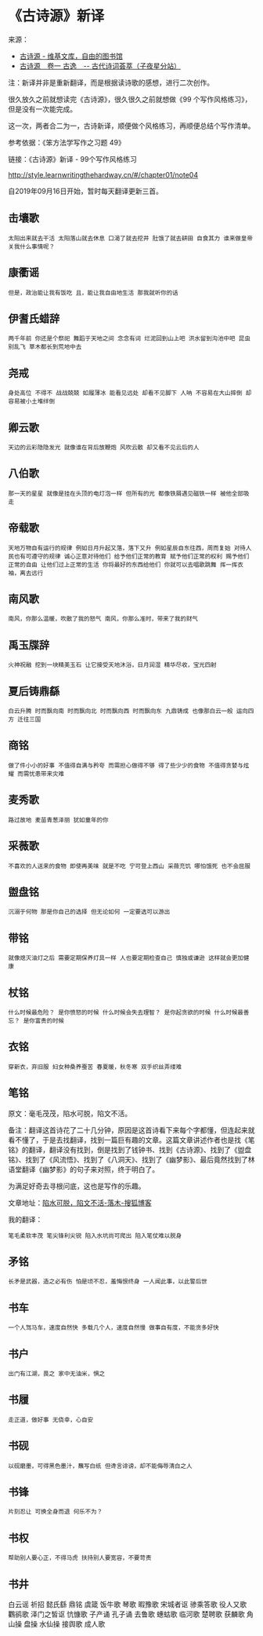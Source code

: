 # 《古诗源》新译

来源：

* [古诗源 - 维基文库，自由的图书馆](https://zh.wikisource.org/zh-hans/%E5%8F%A4%E8%A9%A9%E6%BA%90)
* [古诗源　卷一 古逸　-- 古代诗词荟萃（子夜星分站）](http://www.ziyexing.cn/shici/gushiyuan/gushiyuan_01.htm)

注：新译并非是重新翻译，而是根据读诗歌的感想，进行二次创作。

很久放久之前就想读完《古诗源》，很久很久之前就想做《99 个写作风格练习》，但是没有一次能完成。

这一次，两者合二为一，古诗新译，顺便做个风格练习，再顺便总结个写作清单。

参考依据：《笨方法学写作之习题 49》

链接：《古诗源》新译 - 99个写作风格练习

http://style.learnwritingthehardway.cn/#/chapter01/note04

自2019年09月16日开始，暂时每天翻译更新三首。


## 击壤歌

`太阳出来就去干活
太阳落山就去休息
口渴了就去挖井
肚饿了就去耕田
自食其力
谁来做皇帝关我什么事情呢？`

## 康衢谣

`但是，政治能让我有饭吃
且，能让我自由地生活
那我就听你的话`

## 伊耆氏蜡辞

`两千年前
你还是个祭祀
舞蹈于天地之间
念念有词
烂泥回到山上吧
洪水留到沟池中吧
昆虫别乱飞
草木都长到荒地中去`

## 尧戒

`身处高位
不得不
战战兢兢
如履薄冰
能看见远处
却看不见脚下
人呐
不容易在大山摔倒
却容易被小土堆绊倒`

## 卿云歌

`天边的云彩隐隐发光
就像谁在背后放鞭炮
风吹云散
却又看不见云后的人`



## 八伯歌

`那一天的星星
就像是挂在头顶的电灯泡一样
但所有的光
都像铁屑遇见磁铁一样
被他全部吸走`

## 帝载歌

`天地万物自有运行的规律
例如日月升起又落，落下又升
例如星辰自东往西，周而复始
对待人民也有可遵守的规律
诚心正意对待他们
给予他们正常的教育
赋予他们正常的权利
赐予他们正常的自由
让他们过上正常的生活
你将最好的东西给他们
你就可以去唱歌跳舞
挥一挥衣袖，离去远行`

## 南风歌

`南风，你那么温暖，吹散了我的怒气
南风，你那么准时，带来了我的财气`

## 禹玉牒辞

`火神祝融
挖到一块精美玉石
让它接受天地沐浴，日月润湿
精华尽收，宝光四射`


## 夏后铸鼎繇

`白云升腾
时而飘向南
时而飘向北
时而飘向西
时而飘向东
九鼎铸成
也像那白云一般
运向四方
迁往三国`

## 商铭

`做了件小小的好事
不值得自满与矜夸
而需担心做得不够
得了些少少的食物
不值得贪婪与炫耀
而需忧患带来灾难`



## 麦秀歌

`路过故地
麦苗青葱泽丽
犹如童年的你`

## 采薇歌

`不喜欢的人送来的食物
即使再美味
就是不吃
宁可登上西山
采薇充饥
哪怕饿死
也不会屈服`


## 盥盘铭

`沉溺于何物
那是你自己的选择
但无论如何
一定要选可以游出`


## 带铭

`就像熄灭油灯之后
需要定期保养灯具一样
人也要定期检查自己
慎独或谦逊
这样就会更加健康`

## 杖铭

`什么时候最危险？
是你愤怒的时候
什么时候会失去理智？
是你起贪欲的时候
什么时候最善忘？
是你富贵的时候`

## 衣铭

`穿新衣，弃旧服
妇女种桑养蚕苦
春夏暖，秋冬寒
双手织丝弄缕难`

## 笔铭

原文：毫毛茂茂，陷水可脱，陷文不活。

备注：翻译这首诗花了二十几分钟，原因是这首诗看下来每个字都懂，但连起来就看不懂了，于是去找翻译，找到一篇巨有趣的文章。这篇文章讲述作者也是找《笔铭》的翻译，翻译没有找到，倒是找到了钱钟书、找到《古诗源》、找到了《盥盘铭》、找到了《风流悟》、找到了《八洞天》、找到了《幽梦影》、最后竟然找到了林语堂翻译《幽梦影》的句子来对照，终于明白了。

为满足好奇去寻根问底，这也是写作的乐趣。

文章地址：[陷水可脱，陷文不活-落木-搜狐博客](http://wubmlomu.blog.sohu.com/229530131.html)

我的翻译：

`笔毛柔软丰茂
笔尖锋利尖锐
陷入水坑尚可爬出
陷入笔仗难以脱身`



## 矛铭

`长矛是武器，造之必有伤
怕是顷不忍，羞悔恨终身
一人闻此事，以此警后世`


## 书车

`一个人驾马车，速度自然快
多载几个人，速度自然慢
做事自有度，不能贪多好快`

## 书户

`出门有江湖，畏之
家中无油米，惧之`

## 书履

`走正道，做好事
无侥幸，心自安`

## 书砚

`以砚磨墨，可得黑色墨汁，蘸写白纸
但谗言诽谤，却不能侮辱清白之人`

## 书锋

`片刻忍让
可换全身而退
何乐不为？`

## 书权

`帮助别人要心正，不得马虎
扶持别人要宽容，不要苛责`

## 书井
白云谣
祈招
懿氏繇
鼎铭
虞箴
饭牛歌
琴歌
暇豫歌
宋城者讴
骖乘答歌
役人又歌
鸜鹆歌
泽门之皙讴
忼慷歌
子产诵
孔子诵
去鲁歌
蟪蛄歌
临河歌
楚聘歌
获麟歌
角山操
盘操
水仙操
接舆歌
成人歌